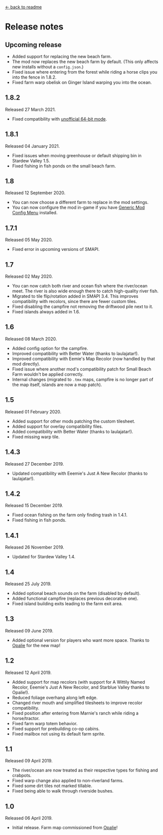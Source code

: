 ﻿[← back to readme](README.md)

# Release notes
## Upcoming release
* Added support for replacing the new beach farm.
* The mod now replaces the new beach farm by default. (This only affects new installs without a `config.json`.)
* Fixed issue where entering from the forest while riding a horse clips you into the fence in 1.8.2.
* Fixed farm warp obelisk on Ginger Island warping you into the ocean.

## 1.8.2
Released 27 March 2021.

* Fixed compatibility with [unofficial 64-bit mode](https://stardewvalleywiki.com/Modding:Migrate_to_64-bit_on_Windows).

## 1.8.1
Released 04 January 2021.

* Fixed issues when moving greenhouse or default shipping bin in Stardew Valley 1.5.
* Fixed fishing in fish ponds on the small beach farm.

## 1.8
Released 12 September 2020.

* You can now choose a different farm to replace in the mod settings.
* You can now configure the mod in-game if you have [Generic Mod Config Menu](https://www.nexusmods.com/stardewvalley/mods/5098) installed.

## 1.7.1
Released 05 May 2020.

* Fixed error in upcoming versions of SMAPI.

## 1.7
Released 02 May 2020.

* You can now catch both river and ocean fish where the river/ocean meet. The river is also wide enough there to catch high-quality river fish.
* Migrated to tile flip/rotation added in SMAPI 3.4. This improves compatibility with recolors, since there are fewer custom tiles.
* Fixed disabling the campfire not removing the driftwood pile next to it.
* Fixed islands always added in 1.6.

## 1.6
Released 08 March 2020.

* Added config option for the campfire.
* Improved compatibility with Better Water (thanks to laulajatar!).
* Improved compatibility with Eemie's Map Recolor (now handled by that mod directly).
* Fixed issue where another mod's compatibility patch for Small Beach Farm wouldn't be applied correctly.
* Internal changes (migrated to `.tmx` maps, campfire is no longer part of the map itself, islands are now a map patch).

## 1.5
Released 01 February 2020.

* Added support for other mods patching the custom tilesheet.
* Added support for overlay compatibility files.
* Added compatibility with Better Water (thanks to laulajatar!).
* Fixed missing warp tile.

## 1.4.3
Released 27 December 2019.

* Updated compatibility with Eeemie's Just A New Recolor (thanks to laulajatar!).

## 1.4.2
Released 15 December 2019.

* Fixed ocean fishing on the farm only finding trash in 1.4.1.
* Fixed fishing in fish ponds.

## 1.4.1
Released 26 November 2019.

* Updated for Stardew Valley 1.4.

## 1.4
Released 25 July 2019.

* Added optional beach sounds on the farm (disabled by default).
* Added functional campfire (replaces previous decorative one).
* Fixed island building exits leading to the farm exit area.

## 1.3
Released 09 June 2019.

* Added optional version for players who want more space. Thanks to [Opalie](https://www.nexusmods.com/stardewvalley/users/38947035) for the new map!

## 1.2
Released 12 April 2019.

* Added support for map recolors (with support for A Wittily Named Recolor, Eeemie's Just A New Recolor, and Starblue Valley thanks to Opalie!).
* Reduced foliage overhang along left edge.
* Changed river mouth and simplified tilesheets to improve recolor compatibility.
* Fixed position after entering from Marnie's ranch while riding a horse/tractor.
* Fixed farm warp totem behavior.
* Fixed support for prebuilding co-op cabins.
* Fixed mailbox not using its default farm sprite.

## 1.1
Released 09 April 2019.

* The river/ocean are now treated as their respective types for fishing and crabpots.
* Fixed warp change also applied to non-riverland farms.
* Fixed some dirt tiles not marked tillable.
* Fixed being able to walk through riverside bushes.

## 1.0
Released 06 April 2019.

* Initial release. Farm map commissioned from [Opalie](https://www.nexusmods.com/stardewvalley/users/38947035)!

